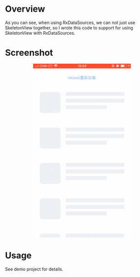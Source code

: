 # Overview

As you can see, when using RxDataSources, we can not just use SkeletonView together, so I wrote this code to support for using SkeletonView with RxDataSources.

# Screenshot

<p align="center">
  <img width="320" height="568" src="preview/snapshot.gif"/>
</p>

# Usage

See demo project for details.
